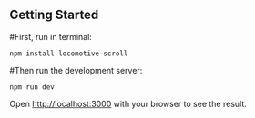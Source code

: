 ## Getting Started

#First, run in terminal:

    npm install locomotive-scroll

#Then run the development server:

    npm run dev

Open [http://localhost:3000](http://localhost:3000) with your browser to see the result.
